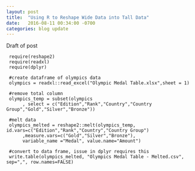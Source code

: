 ```yaml
---
layout: post
title:  "Using R to Reshape Wide Data into Tall Data"
date:   2016-08-11 00:34:00 -0700
categories: blog update
---
```


Draft of post

     require(reshape2)
     require(readxl)
     require(dplyr)

     #create dataframe of olympics data
     olympics = readxl::read_excel("Olympic Medal Table.xlsx",sheet = 1)
     
     #remove total column
     olympics_temp = subset(olympics
          , select = c("Edition","Rank","Country","Country Group","Gold","Silver","Bronze"))
     
     #melt data
     olympics_melted = reshape2::melt(olympics_temp, id.vars=c("Edition","Rank","Country","Country Group")
          ,measure.vars=c("Gold","Silver","Bronze"),
          variable_name ="Medal", value.name="Amount")
     
     #convert to data frame, issue in dplyr requires this
     write.table(olympics_melted, "Olympics Medal Table - Melted.csv", sep=",", row.names=FALSE)

